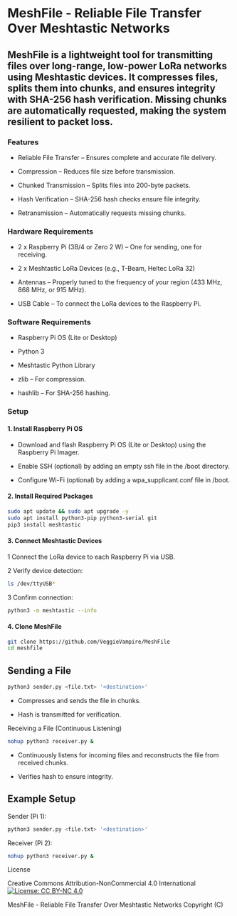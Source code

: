 # MeshFile - Reliable File Transfer Over Meshtastic Networks

## MeshFile is a lightweight tool for transmitting files over long-range, low-power LoRa networks using Meshtastic devices. It compresses files, splits them into chunks, and ensures integrity with SHA-256 hash verification. Missing chunks are automatically requested, making the system resilient to packet loss.

### Features

* Reliable File Transfer – Ensures complete and accurate file delivery.

* Compression – Reduces file size before transmission.

* Chunked Transmission – Splits files into 200-byte packets.

* Hash Verification – SHA-256 hash checks ensure file integrity.

* Retransmission – Automatically requests missing chunks.

### Hardware Requirements

* 2 x Raspberry Pi (3B/4 or Zero 2 W) – One for sending, one for receiving.

* 2 x Meshtastic LoRa Devices (e.g., T-Beam, Heltec LoRa 32)

* Antennas – Properly tuned to the frequency of your region (433 MHz, 868 MHz, or 915 MHz).

* USB Cable – To connect the LoRa devices to the Raspberry Pi.

### Software Requirements

* Raspberry Pi OS (Lite or Desktop)

* Python 3

* Meshtastic Python Library

* zlib – For compression.

* hashlib – For SHA-256 hashing.

### Setup

#### 1. Install Raspberry Pi OS

* Download and flash Raspberry Pi OS (Lite or Desktop) using the Raspberry Pi Imager.

* Enable SSH (optional) by adding an empty ssh file in the /boot directory.

* Configure Wi-Fi (optional) by adding a wpa_supplicant.conf file in /boot.

#### 2. Install Required Packages

```bash
sudo apt update && sudo apt upgrade -y
sudo apt install python3-pip python3-serial git
pip3 install meshtastic
```

#### 3. Connect Meshtastic Devices

1 Connect the LoRa device to each Raspberry Pi via USB.

2 Verify device detection:
```bash
ls /dev/ttyUSB*
```
3 Confirm connection:
```bash
python3 -m meshtastic --info
```
#### 4. Clone MeshFile
```bash
git clone https://github.com/VeggieVampire/MeshFile
cd meshfile
```
## Sending a File
```bash
python3 sender.py <file.txt> '<destination>'
```
* Compresses and sends the file in chunks.

* Hash is transmitted for verification.

Receiving a File (Continuous Listening)
```bash
nohup python3 receiver.py &
```
* Continuously listens for incoming files and reconstructs the file from received chunks.

* Verifies hash to ensure integrity.

## Example Setup

Sender (Pi 1):
```bash
python3 sender.py <file.txt> '<destination>'
```
Receiver (Pi 2):
```bash
nohup python3 receiver.py &
```
License

Creative Commons Attribution-NonCommercial 4.0 International
[![License: CC BY-NC 4.0](https://img.shields.io/badge/License-CC%20BY--NC%204.0-lightgrey.svg)](http://creativecommons.org/licenses/by-nc/4.0/)

MeshFile - Reliable File Transfer Over Meshtastic Networks
Copyright (C)
